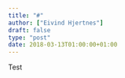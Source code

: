 ```yaml
---
title: "#"
author: ["Eivind Hjertnes"]
draft: false
type: "post"
date: 2018-03-13T01:00:00+01:00
---
```


Test
